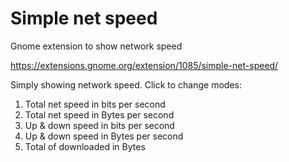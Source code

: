 # Simple net speed 
Gnome extension to show network speed

https://extensions.gnome.org/extension/1085/simple-net-speed/

Simply showing network speed. Click to change modes:

1. Total net speed in bits per second
1. Total net speed in Bytes per second
1. Up & down speed in bits per second
1. Up & down speed in Bytes per second
1. Total of downloaded in Bytes

